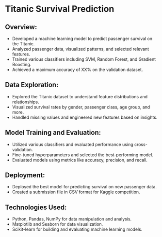 # Titanic Survival Prediction

## Overview:
- Developed a machine learning model to predict passenger survival on the Titanic.
- Analyzed passenger data, visualized patterns, and selected relevant features.
- Trained various classifiers including SVM, Random Forest, and Gradient Boosting.
- Achieved a maximum accuracy of XX% on the validation dataset.

## Data Exploration:
- Explored the Titanic dataset to understand feature distributions and relationships.
- Visualized survival rates by gender, passenger class, age group, and more.
- Handled missing values and engineered new features based on insights.

## Model Training and Evaluation:
- Utilized various classifiers and evaluated performance using cross-validation.
- Fine-tuned hyperparameters and selected the best-performing model.
- Evaluated models using metrics like accuracy, precision, and recall.

## Deployment:
- Deployed the best model for predicting survival on new passenger data.
- Created a submission file in CSV format for Kaggle competition.

## Technologies Used:
- Python, Pandas, NumPy for data manipulation and analysis.
- Matplotlib and Seaborn for data visualization.
- Scikit-learn for building and evaluating machine learning models.
